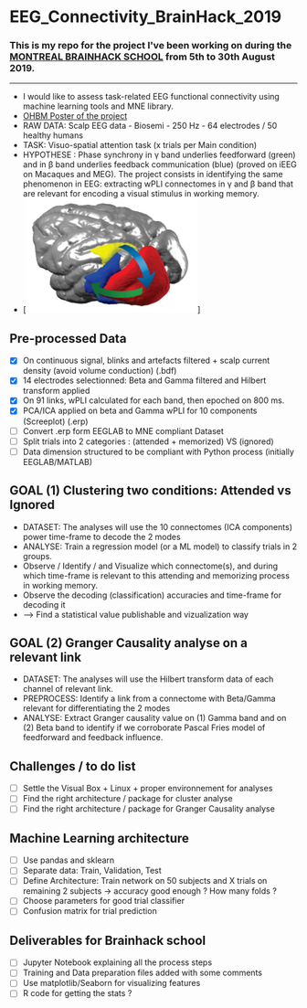 # EEG_Connectivity_BrainHack_2019
### This is my repo for the project I've been working on during the [MONTREAL BRAINHACK SCHOOL](https://brainhackmtl.github.io/school2019/) from 5th to 30th August 2019.
***
* I would like to assess task-related EEG functional connectivity using machine learning tools and MNE library. 
* [OHBM Poster of the project](https://github.com/mtl-brainhack-school-2019/EEG_Connectivity_BrainHack_2019/blob/master/Anne_Monnier_OHBM_Connectomes.pdf "Poster")
* RAW DATA: Scalp EEG data - Biosemi - 250 Hz - 64 electrodes / 50 healthy humans 
* TASK: Visuo-spatial attention task (x trials per Main condition)
* HYPOTHESE : Phase synchrony in γ band underlies feedforward (green) and in β band underlies feedback communication (blue) (proved on iEEG on Macaques and MEG). The project consists in identifying the same phenomenon in EEG: extracting wPLI connectomes in γ and β band that are relevant for encoding a visual stimulus in working memory. 
* [<img src="https://github.com/mtl-brainhack-school-2019/EEG_Connectivity_BrainHack_2019/blob/master/pascal_fries.jpg" width="300" height="200">]

## Pre-processed Data
- [X] On continuous signal, blinks and artefacts filtered + scalp current density (avoid volume conduction) (.bdf)
- [X] 14 electrodes selectionned: Beta and Gamma filtered and Hilbert transform applied
- [X] On 91 links, wPLI calculated for each band, then epoched on 800 ms. 
- [X] PCA/ICA applied on beta and Gamma wPLI for 10 components (Screeplot) (.erp)
- [ ] Convert .erp form EEGLAB to MNE compliant Dataset
- [ ] Split trials into 2 categories : (attended + memorized) VS (ignored)
- [ ] Data dimension structured to be compliant with Python process (initially EEGLAB/MATLAB)

## GOAL (1) Clustering two conditions: Attended vs Ignored
* DATASET: The analyses will use the 10 connectomes (ICA components) power time-frame to decode the 2 modes
* ANALYSE: Train a regression model (or a ML model) to classify trials in 2 groups. 
* Observe / Identify / and Visualize which connectome(s), and during which time-frame is relevant to this attending and memorizing process in working memory.
* Observe the decoding (classification) accuracies and time-frame for decoding it
* --> Find a statistical value publishable and vizualization way

## GOAL (2) Granger Causality analyse on a relevant link
* DATASET: The analyses will use the Hilbert transform data of each channel of relevant link.
* PREPROCESS: Identify a link from a connectome with Beta/Gamma relevant for differentiating the 2 modes
* ANALYSE: Extract Granger causality value on (1) Gamma band and on (2) Beta band to identify if we corroborate Pascal Fries model of feedforward and feedback influence.

## Challenges / to do list
- [ ] Settle the Visual Box + Linux + proper environnement for analyses
- [ ] Find the right architecture / package for cluster analyse
- [ ] Find the right architecture / package for Granger Causality analyse 

## Machine Learning architecture
- [ ] Use pandas and sklearn
- [ ] Separate data: Train, Validation, Test
- [ ] Define Architecture: Train network on 50 subjects and X trials on remaining 2 subjects -> accuracy good enough ? How many folds ?
- [ ] Choose parameters for good trial classifier
- [ ] Confusion matrix for trial prediction

## Deliverables for Brainhack school
- [ ] Jupyter Notebook explaining all the process steps
- [ ] Training and Data preparation files added with some comments
- [ ] Use matplotlib/Seaborn for visualizing features
- [ ] R code for getting the stats ?
